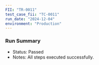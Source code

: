 ```yaml
---
FII: "TR-0011"
test_case_fii: "TC-0011"
run_date: "2024-12-04"
environment: "Production"
---
```

### Run Summary
- Status: Passed
- Notes: All steps executed successfully.